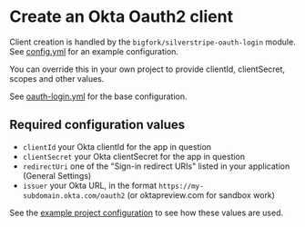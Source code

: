 # Create an Okta Oauth2 client

Client creation is handled by the `bigfork/silverstripe-oauth-login` module. See [config.yml](../../_config/config.yml) for an example configuration.

You can override this in your own project to provide clientId, clientSecret, scopes and other values.

See [oauth-login.yml](../../_config/oauth-login.yml) for the base configuration.


## Required configuration values

+ `clientId` your Okta clientId for the app in question
+ `clientSecret` your Okta clientSecret for the app in question
+ `redirectUri` one of the "Sign-in redirect URIs" listed in your application (General Settings)
+ `issuer` your Okta URL, in the format `https://my-subdomain.okta.com/oauth2` (or oktapreview.com for sandbox work)

See the [example project configuration](./004_example_project_configuration.md) to see how these values are used.
